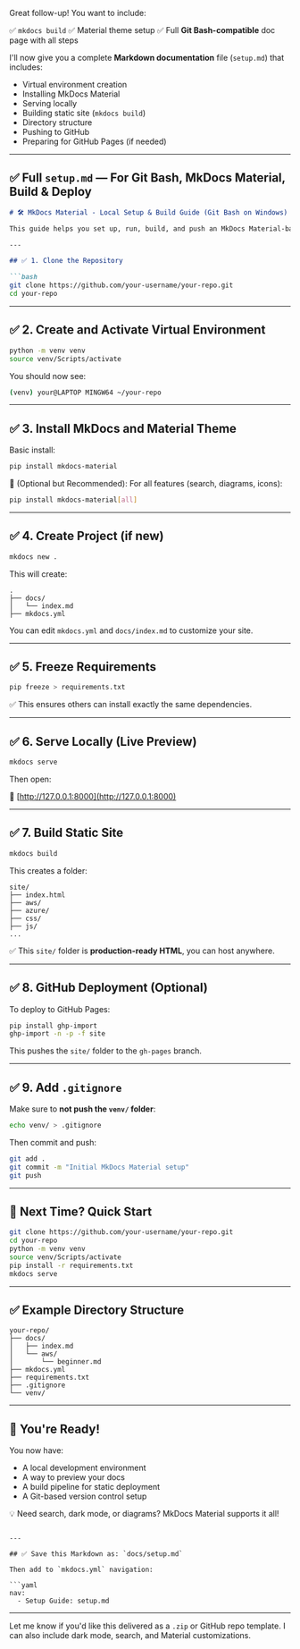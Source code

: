 Great follow-up! You want to include:

✅ `mkdocs build`
✅ Material theme setup
✅ Full **Git Bash-compatible** doc page with all steps

I'll now give you a complete **Markdown documentation** file (`setup.md`) that includes:

* Virtual environment creation
* Installing MkDocs Material
* Serving locally
* Building static site (`mkdocs build`)
* Directory structure
* Pushing to GitHub
* Preparing for GitHub Pages (if needed)

---

## ✅ Full `setup.md` — For Git Bash, MkDocs Material, Build & Deploy

````markdown
# 🛠️ MkDocs Material - Local Setup & Build Guide (Git Bash on Windows)

This guide helps you set up, run, build, and push an MkDocs Material-based documentation site using Git Bash on Windows.

---

## ✅ 1. Clone the Repository

```bash
git clone https://github.com/your-username/your-repo.git
cd your-repo
````

---

## ✅ 2. Create and Activate Virtual Environment

```bash
python -m venv venv
source venv/Scripts/activate
```

You should now see:

```bash
(venv) your@LAPTOP MINGW64 ~/your-repo
```

---

## ✅ 3. Install MkDocs and Material Theme

Basic install:

```bash
pip install mkdocs-material
```

📌 (Optional but Recommended): For all features (search, diagrams, icons):

```bash
pip install mkdocs-material[all]
```

---

## ✅ 4. Create Project (if new)

```bash
mkdocs new .
```

This will create:

```
.
├── docs/
│   └── index.md
├── mkdocs.yml
```

You can edit `mkdocs.yml` and `docs/index.md` to customize your site.

---

## ✅ 5. Freeze Requirements

```bash
pip freeze > requirements.txt
```

✅ This ensures others can install exactly the same dependencies.

---

## ✅ 6. Serve Locally (Live Preview)

```bash
mkdocs serve
```

Then open:

📎 [http://127.0.0.1:8000](http://127.0.0.1:8000)

---

## ✅ 7. Build Static Site

```bash
mkdocs build
```

This creates a folder:

```
site/
├── index.html
├── aws/
├── azure/
├── css/
├── js/
...
```

✅ This `site/` folder is **production-ready HTML**, you can host anywhere.

---

## ✅ 8. GitHub Deployment (Optional)

To deploy to GitHub Pages:

```bash
pip install ghp-import
ghp-import -n -p -f site
```

This pushes the `site/` folder to the `gh-pages` branch.

---

## ✅ 9. Add `.gitignore`

Make sure to **not push the `venv/` folder**:

```bash
echo venv/ > .gitignore
```

Then commit and push:

```bash
git add .
git commit -m "Initial MkDocs Material setup"
git push
```

---

## 🔁 Next Time? Quick Start

```bash
git clone https://github.com/your-username/your-repo.git
cd your-repo
python -m venv venv
source venv/Scripts/activate
pip install -r requirements.txt
mkdocs serve
```

---

## ✅ Example Directory Structure

```
your-repo/
├── docs/
│   ├── index.md
│   └── aws/
│       └── beginner.md
├── mkdocs.yml
├── requirements.txt
├── .gitignore
└── venv/
```

---

## 🎉 You're Ready!

You now have:

* A local development environment
* A way to preview your docs
* A build pipeline for static deployment
* A Git-based version control setup

💡 Need search, dark mode, or diagrams? MkDocs Material supports it all!

````

---

## ✅ Save this Markdown as: `docs/setup.md`

Then add to `mkdocs.yml` navigation:

```yaml
nav:
  - Setup Guide: setup.md
````

---

Let me know if you'd like this delivered as a `.zip` or GitHub repo template. I can also include dark mode, search, and Material customizations.
